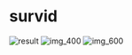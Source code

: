 # survid
![result](https://user-images.githubusercontent.com/38833796/158219136-08bc490b-46f3-4acf-bb3e-fd60c0479438.png)
![img_400](https://user-images.githubusercontent.com/38833796/158224827-3fa6a5f6-03f9-405f-a904-cd4e0fcf9e5a.png)
![img_600](https://user-images.githubusercontent.com/38833796/158224876-f3a06e02-9e01-46df-b0c2-f17682d88fbd.png)
